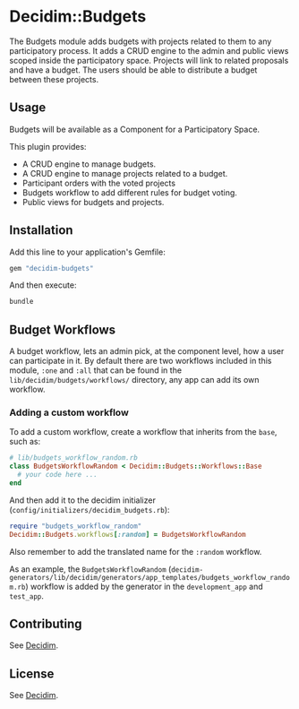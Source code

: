 # Decidim::Budgets

The Budgets module adds budgets with projects related to them to any participatory process. It adds a CRUD engine to the admin and public views scoped inside the participatory space. Projects will link to related proposals and have a budget. The users should be able to distribute a budget between these projects.

## Usage

Budgets will be available as a Component for a Participatory Space.

This plugin provides:

* A CRUD engine to manage budgets.
* A CRUD engine to manage projects related to a budget.
* Participant orders with the voted projects
* Budgets workflow to add different rules for budget voting.
* Public views for budgets and projects.

## Installation

Add this line to your application's Gemfile:

```ruby
gem "decidim-budgets"
```

And then execute:

```bash
bundle
```

## Budget Workflows

A budget workflow, lets an admin pick, at the component level, how a user can participate in it.
By default there are two workflows included in this module, `:one` and `:all` that can be found in the `lib/decidim/budgets/workflows/` directory, any app can add its own workflow.

### Adding a custom workflow

To add a custom workflow, create a workflow that inherits from the `base`, such as:

```rb
# lib/budgets_workflow_random.rb
class BudgetsWorkflowRandom < Decidim::Budgets::Workflows::Base
  # your code here ...
end
```

And then add it to the decidim initializer (`config/initializers/decidim_budgets.rb`):

```rb
require "budgets_workflow_random"
Decidim::Budgets.workflows[:random] = BudgetsWorkflowRandom
```

Also remember to add the translated name for the `:random` workflow.

As an example, the `BudgetsWorkflowRandom` (`decidim-generators/lib/decidim/generators/app_templates/budgets_workflow_random.rb`) workflow is added by the generator in the `development_app` and `test_app`.

## Contributing

See [Decidim](https://github.com/decidim/decidim).

## License

See [Decidim](https://github.com/decidim/decidim).

